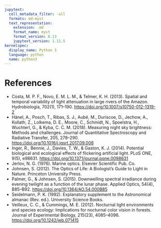 ```yaml
---
jupytext:
  cell_metadata_filter: -all
  formats: md:myst
  text_representation:
    extension: .md
    format_name: myst
    format_version: 0.13
    jupytext_version: 1.11.5
kernelspec:
  display_name: Python 3
  language: python
  name: python3
---
```


# References

- Costa, M. P. F., Novo, E. M. L. M., & Telmer, K. H. (2013). Spatial and temporal variability of light attenuation in large rivers of the Amazon. Hydrobiologia, 702(1), 171–190. https://doi.org/10.1007/s10750-012-1319-2
- Hänel, A., Posch, T., Ribas, S. J., Aubé, M., Duriscoe, D., Jechow, A., Kollath, Z., Lolkema, D. E., Moore, C., Schmidt, N., Spoelstra, H., Wuchterl, G., & Kyba, C. C. M. (2018). Measuring night sky brightness: Methods and challenges. Journal of Quantitative Spectroscopy and Radiative Transfer, 205, 278–290. https://doi.org/10.1016/j.jqsrt.2017.09.008
- Inger, R., Bennie, J., Davies, T. W., & Gaston, K. J. (2014). Potential biological and ecological effects of flickering artificial light. PLoS ONE, 9(5), e98631. https://doi.org/10.1371/journal.pone.0098631
- Jerlov, N. G. (1976). Marine optics. Elsevier Scientific Pub. Co.
- Johnsen, S. (2012). The Optics of Life: A Biologist’s Guide to Light in Nature. Princeton University Press.
- Palmer, G., & Johnsen, S. (2015). Downwelling spectral irradiance during evening twilight as a function of the lunar phase. Applied Optics, 54(4), B85–B92. https://doi.org/10.1364/AO.54.000B85
- Seidelmann, P. K. (1992). Explanatory supplement to the Astronomical almanac (Rev. ed.). University Science Books.
- Veilleux, C. C., & Cummings, M. E. (2012). Nocturnal light environments and species ecology: Implications for nocturnal color vision in forests. Journal of Experimental Biology, 215(23), 4085–4096. https://doi.org/10.1242/jeb.071415